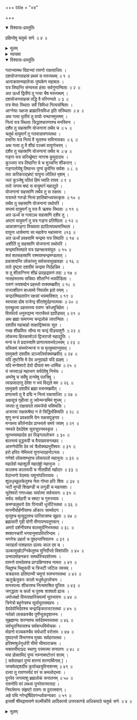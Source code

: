 +++
title = "०४"

+++

<details open><summary>विश्वास-प्रस्तुतिः</summary>

प्रक्षिप्तेषु चतुर्थः सर्गः ॥ ४ ॥
</details>

<details><summary>मूलम्</summary>

प्रक्षिप्तेषु चतुर्थः सर्गः ॥ ४ ॥
</details>

<details><summary>व्याख्या</summary>

मेघमण्डलाद्यतिक्रमेणचन्द्रमण्डलसमीपंगतेनरावणेन सहचरेषुप्रहस्तादिषु चान्द्रतेज -स्सहनाक्षमेषु युयुत्सया चन्द्रप्रति शरगणवर्षणे ब्रह्मणातत्रसमागमनम् ॥ १ ॥ तेनरावणंप्रति चन्द्रस्यलोकहितकरत्वोक्त्या तद्विहिंसनात्प्रतिनिवर्सनपूर्वकं तस्मैशिवनामाष्टोत्तरशतरूपमहा -मन्त्रोपदेशः ॥ २ ॥
</details>

<details open><summary>विश्वास-प्रस्तुतिः</summary>

गताभ्यामथ विप्राभ्यां रावणो राक्षसाधिपः ।  
दशयोजनसाहस्रं प्रथमं स मरुत्पथम् ॥ १ ॥  
अत्यक्रामन्महातेजाः पुष्पकेण महाबलः ।  
यत्र तिष्ठन्ति संन्यस्ता हंसाः सर्वगुणान्विताः ॥ २ ॥  
अत ऊर्ध्वं द्वितीयं तु गत्वा चैष मरुत्पथम् ।  
दशयोजनसाहस्रं तद्धि वै परिगण्यते ॥ ३ ॥  
तत्र मेघाः स्थिताः सर्वे त्रिविधा नित्यसंश्रिताः ।  
आग्नेयाः पक्षजा ब्राह्मास्त्रिविधा इति संस्थिताः ॥ ४ ॥  
अथ गत्वा तृतीयं तु वायोः पन्थानमुत्तमम् ।  
नित्यं यत्र स्थिताः सिद्धाश्चारणाश्च मनस्विनः ।  
दशैव तु सहस्राणि योजनानां तथैव च ॥ ५ ॥  
चतुर्थ वायुमार्गं तु गतवान्रावणस्तथा ।  
वसन्ति यत्र नित्यं वै भूताश्च सविनायकाः ॥ ६ ॥  
अथ गत्वा तु वै शीघ्रं पञ्चमं वायुगोचरम् ।  
दशैव तु सहस्राणि योजनानां तथैव च ॥ ७ ॥  
गङ्गा यत्र सरिच्छ्रेष्टा नागाश्र कुमुदादयः ।  
कुञ्जरा यत्र तिष्ठन्ति ये च मुञ्चन्ति शीकरान् ।  
गङ्गातोयेषु तिष्ठन्तः पुण्यं कुर्वन्ति सर्वशः ॥ ८ ॥  
ततः करिकराद्भ्रंष्टं वायुना लोलितं भृशम् ।  
जलं कुञ्जेषु पतितं हिमं भवति राघव ॥ ९ ॥  
ततो जगाम षष्ठं स वायुमार्ग महाद्युते ।  
योजनानां सहस्राणि तथैव तु स राक्षसः ।  
यत्रास्ते गरुडो नित्यं ज्ञातिबांन्धवसत्कृतः ॥ १० ॥  
तथैव तु सहस्राणि योजनानां तथोपरि ।  
सप्तमं वायुमार्गं तु यत्र वै ऋषयः स्थिताः ॥ ११ ॥  
अत ऊर्ध्वं स गत्वाऽथ सहस्राणि दशैव तु ।  
अष्टमं वायुमार्गं तु यत्र गङ्गा प्रतिष्ठिता ॥ १२ ॥  
आकाशगङ्गा विख्याता ह्यादित्यपथमास्थिता ।  
वायुना धार्यमाणा सा महावेगा महास्वना ॥१३ ॥  
अत ऊर्ध्वं प्रवक्ष्यामि चन्द्रमा यत्र तिष्ठति ॥ १४ ॥  
अशीतिं तु सहस्राणि योजनानां तथोपरि ।  
चन्द्रमास्तिष्ठते यत्र ग्रहनक्षत्रसंयुतः ॥ १५ ॥  
शतं शतसहस्राणि रश्मयश्चन्द्रमण्डलात् ।  
प्रकाशयन्ति लोकांस्तु सर्वसत्वसुखावहाः ॥ १६ ॥  
ततो दृष्ट्वा दशग्रीवं चन्द्रमा निर्दहन्निव ।  
स तु शीताग्निना शीघ्रं प्रादहद्रावणं तदा ॥ १७ ॥  
नासहंस्तस्य सचिवाः शीताग्निं भयपीडिताः ।  
रावणं जयशब्देन प्रहस्तो वाक्यमब्रवीत् ॥ १८ ॥  
राजञ्शीतन बाध्यामो निवर्ताम इतो वयम् ।  
चन्द्ररश्मिप्रतापेन रक्षसां भयमाविशत् ॥ १९ ॥  
स्वभासा ह्येष राजेन्द्र शीतांशुर्दहनात्मकः ॥ २० ॥  
एतच्छ्रुत्वा प्रहस्तस्य रावणः क्रोधमूर्च्छितः ।  
विस्फार्य धनुरुद्यम्य नाराचैस्तं ह्यपीडयत् ॥ २१ ॥  
अथ ब्रह्मा समागम्य चन्द्रलोकं त्वरान्वितः ।  
दशग्रीव महाबाहो साक्षाद्विश्रवसः सुत ।  
गच्छ शीघ्रमितः सौम्य मा चन्द्रं पीडयाशुगैः ॥ २२ ॥  
लोकस्य हितकामोऽयं द्विजराजो महाद्युतिः ।  
मन्त्रं च ते प्रदास्यामि प्राणात्ययभयेऽभयम् ॥ २३ ॥  
यस्त्विमं संस्मरेन्मन्त्रं न स मृत्युमवाप्नुयात् ।  
एवमुक्तो दशग्रीवः प्राञ्जलिर्वाक्यमब्रवीत् ॥ २४ ॥  
यदि तुष्टोसि मे देव अनुग्राह्यो यदि ह्यहम् ।  
यदि मन्त्रेश्वरो देयो दीयतां मम धार्मिक ॥ २५ ॥  
यं जप्त्वाऽहं महाभाग सर्वदेवेषु निर्भयः ।  
अमरेषु च सर्वेषु दानवेषु पतत्रिषु ।  
त्वत्प्रसादात्तु देवेश न भयं विद्यते मम ॥ २६ ॥  
एवमुक्तो दशग्रीवं ब्रह्मा वचनमब्रवीत् ।  
प्रणात्यये तु वै दद्मि न नित्यं राक्षसाधिप ॥ २७ ॥  
अक्षसूत्रं गृहीत्वा तु जपेन्मन्त्रमिमं शुभम् ।  
जप्त्वा तु राक्षसपते त्वमजेयो भविष्यसि ।  
अजप्त्वा राक्षसश्रेष्ठ न ते सिद्धिर्भविष्यति ॥ २८ ॥  
शृणु मन्त्रं प्रवक्ष्यामि येन राक्षसपुङ्गव ।  
मन्त्रस्य कीर्तनादेव प्राप्स्यसे समरे जयम् ॥ २९ ॥  
नमस्ते देवदेवेश सुरासुरनमस्कृत ।  
भूतभव्यमहादेव हर पिङ्गललोचन ॥ ३० ॥  
बालस्त्वं वृद्धरूपी च वैयाघ्रवसनच्छद ।  
आरुणेयोसि देव त्वं त्रैलोक्यप्रभुरीश्वरः ॥ ३१ ॥  
हरो हरित नेमिस्त्वं युगान्तदहनोऽनलः ।  
गणेशो लोकशम्भुश्च लोकपालो महाभुजः ॥ ३२ ॥  
महादेवो महाशूली महादंष्ट्रो महाभुजः ।  
कालश्च कालरूपी च नीलग्रीवो महोदरः ॥ ३३ ॥  
वेदान्तगो वेदमयः पशूनांपतिरव्ययः ।  
शूलधृच्छूलकेतुश्च नेता गोप्ता हरिः शिवः ॥ ३४ ॥  
जटी मुण्डी शिखण्डी च लगुडी च महायशाः ।  
भूतेश्वरो गणाध्यक्षः सर्वात्मा सर्वभावनः ॥ ३५ ॥  
सर्वदः सर्वहारी च स्रष्टा च गुरुरव्ययः ।  
कमण्डलुथरो देवः पिनाकी धूर्जटिस्तथा ॥ ३६ ॥  
माननीयोर्हणीयश्च ओंकारः सामवेदगः ।  
मृत्युश्च मृत्युदूतश्च पारियात्रश्च सूव्रतः ॥ २७ ॥  
ब्रह्मचारी गृही योगी वीणापणवतूणवान् ।  
अमरो दर्शनीयश्च बालसूर्यनिभस्तथा ॥ ३८ ॥  
श्मशानचारी भगवानुमापतिररिन्दमः ।  
भगनेत्रः प्रहर्ता च पूषदन्तनिपातनः ॥ ३९ ॥  
ज्वरहर्ता पाशहस्तः प्रलयः काल एव च ।  
उल्कामुखोऽग्निकेतुश्च मुनिर्दीप्तो विशांपतिः ॥ ४० ॥  
उन्मादमोहनकरः समर्थस्त्रिदशोत्तमः ।  
वामनो वामदेवश्च प्राग्दक्षिण्यश्च नामतः ॥ ४१ ॥  
भिक्षुश्च भिक्षुरूपी च त्रिजटी जटिलः स्वयम् ।  
चक्रहस्तः प्रतिष्टम्भी चमूनां स्तम्भनस्तथा ॥ ४२ ॥  
ऋतुर्ऋतुकरः कालो मधुर्मधुरलोचनः ।  
वानस्पत्यः शीकरश्च नित्यमाश्रित पूजितः ॥ ४३ ॥  
जगद्धाता च कर्ता च पुरुषः शाश्वतो ह्यजः ।  
धर्माध्यक्षो विरूपाक्षस्त्रिवर्त्मा भूतभावनः ॥ ४४ ॥  
त्रिनेत्रो बहुनेत्रश्च सूर्यायुतसमप्रभः ।  
देवदेवोभिदेवश्च चन्द्राङ्कितजटस्तथा ॥ ४५ ॥  
नर्तको लासकश्चैव पूर्णेन्दुसदृशाननः ।  
सुब्रह्मण्यः शरण्यश्च सर्वदेवमयस्तथा ॥ ४६ ॥  
सर्वभूतनिवासश्च सर्वबन्धविमोचकः ।  
मोहनो वञ्चकश्चैव सर्पधारी वरोत्तमः ॥ ४७ ॥  
पुष्पदन्तो विभागश्च मुख्यः सर्वहरस्तथा ।  
हरिश्मश्रुर्धनुर्धारी भीमो भीमपराक्रमः ।  
भक्ताभीष्टप्रदः स्थाणुः परमात्मा सनातनः ॥ ४८ ॥  
मया प्रोक्तमिदं पुण्यं नाम्नामष्टोत्तरं शतम् ।  
\[ सर्वपापहरं पुण्यं शरण्यं शरणार्थिनाम् \] ।  
जप्यमेतद्दशग्रीव कुर्याच्छत्रुविनाशनम् ॥ ४९ ॥  
दत्त्वा तु रावणस्येदं वरं स कमलोद्भवः ।  
पुनरेव जगामाशु ब्रह्मलोकं सनातनम् ॥ ५० ॥  
रावणोपि वरं लब्ध्वा पुनरेवागमत्तदा ।  
निवर्तमानः संहृष्टो रावणः स दुरात्मवान् ।  
अहे पथि नरेन्द्रर्षिदेवगन्धर्वकन्यकाः ॥ ५१ ॥  
इत्यार्षे श्रीमद्रामायणे वाल्मीकीये आदिकाव्ये उत्तरकाण्डे अधिकपाठे चतुर्थः सर्गः ॥ ४ ॥
</details>

<details><summary>मूलम्</summary>

गताभ्यामथ विप्राभ्यां रावणो राक्षसाधिपः ।  
दशयोजनसाहस्रं प्रथमं स मरुत्पथम् ॥ १ ॥  
अत्यक्रामन्महातेजाः पुष्पकेण महाबलः ।  
यत्र तिष्ठन्ति संन्यस्ता हंसाः सर्वगुणान्विताः ॥ २ ॥  
अत ऊर्ध्वं द्वितीयं तु गत्वा चैष मरुत्पथम् ।  
दशयोजनसाहस्रं तद्धि वै परिगण्यते ॥ ३ ॥  
तत्र मेघाः स्थिताः सर्वे त्रिविधा नित्यसंश्रिताः ।  
आग्नेयाः पक्षजा ब्राह्मास्त्रिविधा इति संस्थिताः ॥ ४ ॥  
अथ गत्वा तृतीयं तु वायोः पन्थानमुत्तमम् ।  
नित्यं यत्र स्थिताः सिद्धाश्चारणाश्च मनस्विनः ।  
दशैव तु सहस्राणि योजनानां तथैव च ॥ ५ ॥  
चतुर्थ वायुमार्गं तु गतवान्रावणस्तथा ।  
वसन्ति यत्र नित्यं वै भूताश्च सविनायकाः ॥ ६ ॥  
अथ गत्वा तु वै शीघ्रं पञ्चमं वायुगोचरम् ।  
दशैव तु सहस्राणि योजनानां तथैव च ॥ ७ ॥  
गङ्गा यत्र सरिच्छ्रेष्टा नागाश्र कुमुदादयः ।  
कुञ्जरा यत्र तिष्ठन्ति ये च मुञ्चन्ति शीकरान् ।  
गङ्गातोयेषु तिष्ठन्तः पुण्यं कुर्वन्ति सर्वशः ॥ ८ ॥  
ततः करिकराद्भ्रंष्टं वायुना लोलितं भृशम् ।  
जलं कुञ्जेषु पतितं हिमं भवति राघव ॥ ९ ॥  
ततो जगाम षष्ठं स वायुमार्ग महाद्युते ।  
योजनानां सहस्राणि तथैव तु स राक्षसः ।  
यत्रास्ते गरुडो नित्यं ज्ञातिबांन्धवसत्कृतः ॥ १० ॥  
तथैव तु सहस्राणि योजनानां तथोपरि ।  
सप्तमं वायुमार्गं तु यत्र वै ऋषयः स्थिताः ॥ ११ ॥  
अत ऊर्ध्वं स गत्वाऽथ सहस्राणि दशैव तु ।  
अष्टमं वायुमार्गं तु यत्र गङ्गा प्रतिष्ठिता ॥ १२ ॥  
आकाशगङ्गा विख्याता ह्यादित्यपथमास्थिता ।  
वायुना धार्यमाणा सा महावेगा महास्वना ॥१३ ॥  
अत ऊर्ध्वं प्रवक्ष्यामि चन्द्रमा यत्र तिष्ठति ॥ १४ ॥  
अशीतिं तु सहस्राणि योजनानां तथोपरि ।  
चन्द्रमास्तिष्ठते यत्र ग्रहनक्षत्रसंयुतः ॥ १५ ॥  
शतं शतसहस्राणि रश्मयश्चन्द्रमण्डलात् ।  
प्रकाशयन्ति लोकांस्तु सर्वसत्वसुखावहाः ॥ १६ ॥  
ततो दृष्ट्वा दशग्रीवं चन्द्रमा निर्दहन्निव ।  
स तु शीताग्निना शीघ्रं प्रादहद्रावणं तदा ॥ १७ ॥  
नासहंस्तस्य सचिवाः शीताग्निं भयपीडिताः ।  
रावणं जयशब्देन प्रहस्तो वाक्यमब्रवीत् ॥ १८ ॥  
राजञ्शीतन बाध्यामो निवर्ताम इतो वयम् ।  
चन्द्ररश्मिप्रतापेन रक्षसां भयमाविशत् ॥ १९ ॥  
स्वभासा ह्येष राजेन्द्र शीतांशुर्दहनात्मकः ॥ २० ॥  
एतच्छ्रुत्वा प्रहस्तस्य रावणः क्रोधमूर्च्छितः ।  
विस्फार्य धनुरुद्यम्य नाराचैस्तं ह्यपीडयत् ॥ २१ ॥  
अथ ब्रह्मा समागम्य चन्द्रलोकं त्वरान्वितः ।  
दशग्रीव महाबाहो साक्षाद्विश्रवसः सुत ।  
गच्छ शीघ्रमितः सौम्य मा चन्द्रं पीडयाशुगैः ॥ २२ ॥  
लोकस्य हितकामोऽयं द्विजराजो महाद्युतिः ।  
मन्त्रं च ते प्रदास्यामि प्राणात्ययभयेऽभयम् ॥ २३ ॥  
यस्त्विमं संस्मरेन्मन्त्रं न स मृत्युमवाप्नुयात् ।  
एवमुक्तो दशग्रीवः प्राञ्जलिर्वाक्यमब्रवीत् ॥ २४ ॥  
यदि तुष्टोसि मे देव अनुग्राह्यो यदि ह्यहम् ।  
यदि मन्त्रेश्वरो देयो दीयतां मम धार्मिक ॥ २५ ॥  
यं जप्त्वाऽहं महाभाग सर्वदेवेषु निर्भयः ।  
अमरेषु च सर्वेषु दानवेषु पतत्रिषु ।  
त्वत्प्रसादात्तु देवेश न भयं विद्यते मम ॥ २६ ॥  
एवमुक्तो दशग्रीवं ब्रह्मा वचनमब्रवीत् ।  
प्रणात्यये तु वै दद्मि न नित्यं राक्षसाधिप ॥ २७ ॥  
अक्षसूत्रं गृहीत्वा तु जपेन्मन्त्रमिमं शुभम् ।  
जप्त्वा तु राक्षसपते त्वमजेयो भविष्यसि ।  
अजप्त्वा राक्षसश्रेष्ठ न ते सिद्धिर्भविष्यति ॥ २८ ॥  
शृणु मन्त्रं प्रवक्ष्यामि येन राक्षसपुङ्गव ।  
मन्त्रस्य कीर्तनादेव प्राप्स्यसे समरे जयम् ॥ २९ ॥  
नमस्ते देवदेवेश सुरासुरनमस्कृत ।  
भूतभव्यमहादेव हर पिङ्गललोचन ॥ ३० ॥  
बालस्त्वं वृद्धरूपी च वैयाघ्रवसनच्छद ।  
आरुणेयोसि देव त्वं त्रैलोक्यप्रभुरीश्वरः ॥ ३१ ॥  
हरो हरित नेमिस्त्वं युगान्तदहनोऽनलः ।  
गणेशो लोकशम्भुश्च लोकपालो महाभुजः ॥ ३२ ॥  
महादेवो महाशूली महादंष्ट्रो महाभुजः ।  
कालश्च कालरूपी च नीलग्रीवो महोदरः ॥ ३३ ॥  
वेदान्तगो वेदमयः पशूनांपतिरव्ययः ।  
शूलधृच्छूलकेतुश्च नेता गोप्ता हरिः शिवः ॥ ३४ ॥  
जटी मुण्डी शिखण्डी च लगुडी च महायशाः ।  
भूतेश्वरो गणाध्यक्षः सर्वात्मा सर्वभावनः ॥ ३५ ॥  
सर्वदः सर्वहारी च स्रष्टा च गुरुरव्ययः ।  
कमण्डलुथरो देवः पिनाकी धूर्जटिस्तथा ॥ ३६ ॥  
माननीयोर्हणीयश्च ओंकारः सामवेदगः ।  
मृत्युश्च मृत्युदूतश्च पारियात्रश्च सूव्रतः ॥ २७ ॥  
ब्रह्मचारी गृही योगी वीणापणवतूणवान् ।  
अमरो दर्शनीयश्च बालसूर्यनिभस्तथा ॥ ३८ ॥  
श्मशानचारी भगवानुमापतिररिन्दमः ।  
भगनेत्रः प्रहर्ता च पूषदन्तनिपातनः ॥ ३९ ॥  
ज्वरहर्ता पाशहस्तः प्रलयः काल एव च ।  
उल्कामुखोऽग्निकेतुश्च मुनिर्दीप्तो विशांपतिः ॥ ४० ॥  
उन्मादमोहनकरः समर्थस्त्रिदशोत्तमः ।  
वामनो वामदेवश्च प्राग्दक्षिण्यश्च नामतः ॥ ४१ ॥  
भिक्षुश्च भिक्षुरूपी च त्रिजटी जटिलः स्वयम् ।  
चक्रहस्तः प्रतिष्टम्भी चमूनां स्तम्भनस्तथा ॥ ४२ ॥  
ऋतुर्ऋतुकरः कालो मधुर्मधुरलोचनः ।  
वानस्पत्यः शीकरश्च नित्यमाश्रित पूजितः ॥ ४३ ॥  
जगद्धाता च कर्ता च पुरुषः शाश्वतो ह्यजः ।  
धर्माध्यक्षो विरूपाक्षस्त्रिवर्त्मा भूतभावनः ॥ ४४ ॥  
त्रिनेत्रो बहुनेत्रश्च सूर्यायुतसमप्रभः ।  
देवदेवोभिदेवश्च चन्द्राङ्कितजटस्तथा ॥ ४५ ॥  
नर्तको लासकश्चैव पूर्णेन्दुसदृशाननः ।  
सुब्रह्मण्यः शरण्यश्च सर्वदेवमयस्तथा ॥ ४६ ॥  
सर्वभूतनिवासश्च सर्वबन्धविमोचकः ।  
मोहनो वञ्चकश्चैव सर्पधारी वरोत्तमः ॥ ४७ ॥  
पुष्पदन्तो विभागश्च मुख्यः सर्वहरस्तथा ।  
हरिश्मश्रुर्धनुर्धारी भीमो भीमपराक्रमः ।  
भक्ताभीष्टप्रदः स्थाणुः परमात्मा सनातनः ॥ ४८ ॥  
मया प्रोक्तमिदं पुण्यं नाम्नामष्टोत्तरं शतम् ।  
\[ सर्वपापहरं पुण्यं शरण्यं शरणार्थिनाम् \] ।  
जप्यमेतद्दशग्रीव कुर्याच्छत्रुविनाशनम् ॥ ४९ ॥  
दत्त्वा तु रावणस्येदं वरं स कमलोद्भवः ।  
पुनरेव जगामाशु ब्रह्मलोकं सनातनम् ॥ ५० ॥  
रावणोपि वरं लब्ध्वा पुनरेवागमत्तदा ।  
निवर्तमानः संहृष्टो रावणः स दुरात्मवान् ।  
अहे पथि नरेन्द्रर्षिदेवगन्धर्वकन्यकाः ॥ ५१ ॥  
इत्यार्षे श्रीमद्रामायणे वाल्मीकीये आदिकाव्ये उत्तरकाण्डे अधिकपाठे चतुर्थः सर्गः ॥ ४ ॥
</details>

